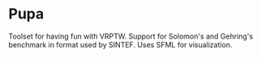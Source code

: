 # Pupa
Toolset for having fun with VRPTW. 
Support for Solomon's and Gehring's benchmark in format used by SINTEF.
Uses SFML for visualization.
